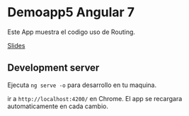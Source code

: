 # Demoapp5 Angular 7

Este App muestra el codigo uso de Routing.

[Slides](https://docs.google.com/presentation/d/1altcV7hw5Hl3jY6WEz1OlX21UDZaLRQVfmPAzl1fVBU/edit?usp=sharing)

## Development server
Ejecuta `ng serve -o` para desarrollo en tu maquina. 

ir a `http://localhost:4200/` en Chrome. El app se recargara automaticamente en cada cambio.
